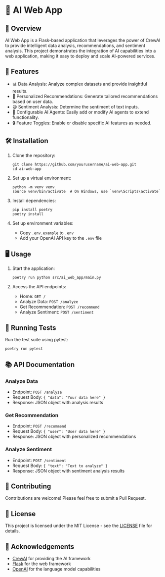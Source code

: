 # 🤖 AI Web App

## 🌟 Overview

AI Web App is a Flask-based application that leverages the power of CrewAI to provide intelligent data analysis, recommendations, and sentiment analysis. This project demonstrates the integration of AI capabilities into a web application, making it easy to deploy and scale AI-powered services.

## 🚀 Features

- 📊 Data Analysis: Analyze complex datasets and provide insightful results.
- 🎯 Personalized Recommendations: Generate tailored recommendations based on user data.
- 😃 Sentiment Analysis: Determine the sentiment of text inputs.
- 🔧 Configurable AI Agents: Easily add or modify AI agents to extend functionality.
- 🔒 Feature Toggles: Enable or disable specific AI features as needed.

## 🛠️ Installation

1. Clone the repository:
   ```
   git clone https://github.com/yourusername/ai-web-app.git
   cd ai-web-app
   ```

2. Set up a virtual environment:
   ```
   python -m venv venv
   source venv/bin/activate  # On Windows, use `venv\Scripts\activate`
   ```

3. Install dependencies:
   ```
   pip install poetry
   poetry install
   ```

4. Set up environment variables:
   - Copy `.env.example` to `.env`
   - Add your OpenAI API key to the `.env` file

## 🖥️ Usage

1. Start the application:
   ```
   poetry run python src/ai_web_app/main.py
   ```

2. Access the API endpoints:
   - Home: `GET /`
   - Analyze Data: `POST /analyze`
   - Get Recommendation: `POST /recommend`
   - Analyze Sentiment: `POST /sentiment`

## 🧪 Running Tests

Run the test suite using pytest:
```
poetry run pytest
```

## 📚 API Documentation

### Analyze Data
- Endpoint: `POST /analyze`
- Request Body: `{ "data": "Your data here" }`
- Response: JSON object with analysis results

### Get Recommendation
- Endpoint: `POST /recommend`
- Request Body: `{ "user": "User data here" }`
- Response: JSON object with personalized recommendations

### Analyze Sentiment
- Endpoint: `POST /sentiment`
- Request Body: `{ "text": "Text to analyze" }`
- Response: JSON object with sentiment analysis results

## 🤝 Contributing

Contributions are welcome! Please feel free to submit a Pull Request.

## 📄 License

This project is licensed under the MIT License - see the [LICENSE](LICENSE) file for details.

## 🙏 Acknowledgements

- [CrewAI](https://github.com/joaomdmoura/crewAI) for providing the AI framework
- [Flask](https://flask.palletsprojects.com/) for the web framework
- [OpenAI](https://openai.com/) for the language model capabilities